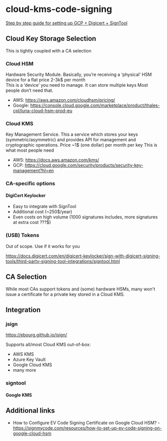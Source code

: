 # cloud-kms-code-signing

[Step by step guide for setting up GCP + Digicert + SignTool](DIGICERT_GCP_KMS.md)

## Cloud Key Storage Selection

This is tightly coupled with a CA selection

### Cloud HSM

Hardware Security Module. Basically, you’re receiving a ‘physical’ HSM device for a flat price 2-3k$ per month  
This is a ‘device’ you need to manage. It can store multiple keys
Most people don’t need that.  
- AWS: https://aws.amazon.com/cloudhsm/pricing/  
- Google: https://console.cloud.google.com/marketplace/product/thales-cpl/luna-cloud-hsm-prod-eu  


### Cloud KMS

Key Management Service. This a service which stores your keys (symmetric/asymmetric) and provides API for management and cryptographic operations. Price ~1$ (one dollar) per month per key
This is what most people need

- AWS: https://docs.aws.amazon.com/kms/
- GCP: https://cloud.google.com/security/products/security-key-management?hl=en

### CA-specific options

#### DigiCert Keylocker

- Easy to integrate with SignTool
- Additional cost (~250$/year)
- Even costs on high volume (1000 signatures includes, more signatures at extra cost ???$)

### (USB) Tokens
Out of scope. Use if it works for you

https://docs.digicert.com/en/digicert-keylocker/sign-with-digicert-signing-tools/third-party-signing-tool-integrations/signtool.html

## CA Selection

While most CAs support tokens and (some) hardware HSMs, many won't issue a certificate for a private key stored in a Cloud KMS.

## Integration

### jsign

https://ebourg.github.io/jsign/  

Supports all/most Cloud KMS out-of-box:
- AWS KMS
- Azure Key Vault
- Google Cloud KMS
- many more

### signtool

#### Google KMS



## Additional links
- How to Configure EV Code Signing Certificate on Google Cloud HSM? - https://signmycode.com/resources/how-to-set-up-ev-code-signing-on-google-cloud-hsm




